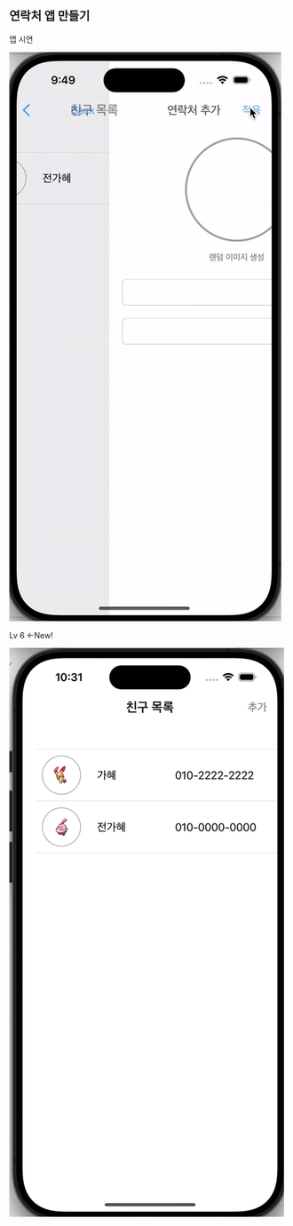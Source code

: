 
## 연락처 앱 만들기

앱 시연

![앱화면](https://github.com/gahyejeon/pokeContact/blob/main/2024-07-199.49.48-ezgif.com-video-to-gif-converter.gif)

Lv 6 <-New!

![lv6](https://github.com/gahyejeon/pokeContact/blob/main/스크린샷%202024-07-19%20오전%2010.32.05.png)

